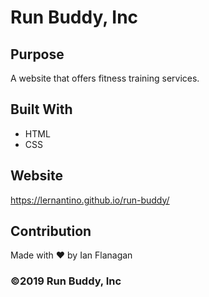 # Run Buddy, Inc

## Purpose
A website that offers fitness training services. 


## Built With
* HTML
* CSS

## Website
https://lernantino.github.io/run-buddy/

## Contribution
Made with ❤️ by Ian Flanagan



### ©️2019 Run Buddy, Inc 

